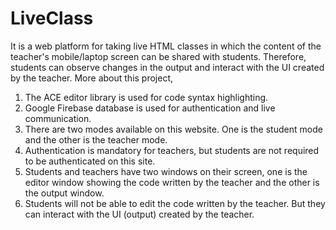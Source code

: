 # LiveClass
It is a web platform for taking live HTML classes in which the content of the teacher's mobile/laptop screen can be shared with students. Therefore, students can observe changes in the output and interact with the UI created by the teacher.
More about this project,
1. The ACE editor library is used for code syntax highlighting.
2. Google Firebase database is used for authentication and live communication.
3. There are two modes available on this website. One is the student mode and the other is the teacher mode.
4. Authentication is mandatory for teachers, but students are not required to be authenticated on this site.
5. Students and teachers have two windows on their screen, one is the editor window showing the code written by the     teacher and the other is the output window.
6. Students will not be able to edit the code written by the teacher. But they can interact with the UI (output) created by the teacher.
